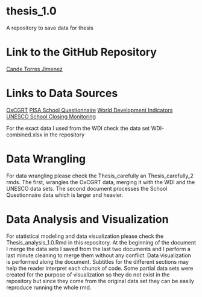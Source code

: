 # thesis_1.0
A repository to save data for thesis


# Link to the GitHub  Repository 
[Cande Torres Jimenez](https://github.com/MCTJ1998/thesis_1.0)


# Links to Data Sources 

[OxCGRT](https://covidtracker.bsg.ox.ac.uk)
[PISA School Questionnaire](https://www.oecd.org/pisa/data/2018database/)
[World Development Indicators](https://databank.worldbank.org/source/world-development-indicators)
[UNESCO School Closing Monitoring](https://en.unesco.org/covid19/educationresponse#schoolclosures) 

For the exact data I used from the WDI check the data set WDI-combined.xlsx in the repository 

# Data Wrangling 
 
For data wrangling please check the Thesis_carefully an Thesis_carefully_2 rmds. The first, wrangles the OxCGRT data, merging it with the WDI and the UNESCO data sets. The second document processes the School Questionnaire data which is larger and heavier. 
 
# Data Analysis and Visualization 

For statistical modeling and data visualization please check the Thesis_analysis_1.0.Rmd in this repository. At the beginning of the document I merge the data sets I saved from the last two documents and I perform a last minute cleaning to merge them without any conflict. Data visualization is performed along the document. Subtitles for the different sections may help the reader interpret each chunck of code. Some partial data sets were created for the purpose of visualization so they do not exist in the repository but since they come from the original data set they can be easily reproduce running the whole rmd.  
